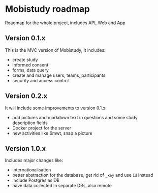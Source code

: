 Mobistudy roadmap
=================

Roadmap for the whole project, includes API, Web and App

## Version 0.1.x

This is the MVC version of Mobistudy, it includes:

- create study
- informed consent
- forms, data query
- create and manage users, teams, participants
- security and access control

## Version 0.2.x

It will include some improvements to version 0.1.x:

- add pictures and markdown text in questions and some study description fields
- Docker project for the server
- new activities like 6mwt, snap a picture

## Version 1.0.x

Includes major changes like:

- internationalisation
- better abstraction for the database, get rid of `_key` and use `id` instead
- include Postgres as DB
- have data collected in separate DBs, also remote
